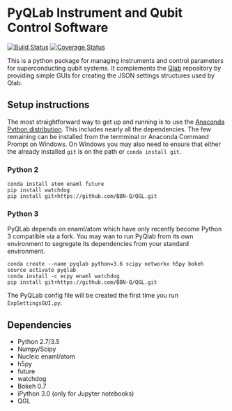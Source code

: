 # PyQLab Instrument and Qubit Control Software

[![Build Status](https://travis-ci.org/BBN-Q/PyQLab.svg?branch=develop)](https://travis-ci.org/BBN-Q/PyQLab) [![Coverage Status](https://coveralls.io/repos/BBN-Q/PyQLab/badge.svg?branch=develop)](https://coveralls.io/r/BBN-Q/PyQLab)

This is a python package for managing instruments and control parameters for
superconducting qubit systems. It complements the
[Qlab](https://github.com/BBN-Q/Qlab) repository by providing simple GUIs for
creating the JSON settings structures used by Qlab.

## Setup instructions

The most straightforward way to get up and running is to use the [Anaconda
Python distribution](http://continuum.io/downloads). This includes nearly all the
dependencies. The few remaining can be installed from the termminal or Anaconda
Command Prompt on Windows. On Windows you may also need to ensure that either
the already installed `git` is on the path or `conda install git`.

### Python 2

```shell
conda install atom enaml future
pip install watchdog
pip install git+https://github.com/BBN-Q/QGL.git
```

### Python 3

PyQLab depends on enaml/atom which have only recently become Python 3 compatible
via a fork. You may wan to run PyQlab from its own environment to segregate its
dependencies from your standard environment.

```shell
conda create --name pyqlab python=3.6 scipy networkx h5py bokeh
source activate pyqlab
conda install -c ecpy enaml watchdog
pip install git+https://github.com/BBN-Q/QGL.git
```

The PyQLab config file will be created the first time you run `ExpSettingsGUI.py`.

## Dependencies
* Python 2.7/3.5
* Numpy/Scipy
* Nucleic enaml/atom
* h5py
* future
* watchdog
* Bokeh 0.7
* iPython 3.0 (only for Jupyter notebooks)
* QGL
